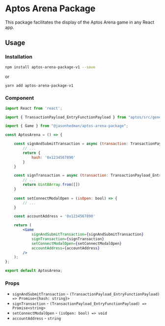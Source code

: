 # Aptos Arena Package

This package facilitates the display of the Aptos Arena game in any React app.

## Usage

### Installation

```bash
npm install aptos-arena-package-v1 --save
```

or

```bash
yarn add aptos-arena-package-v1
```

### Component

```jsx
import React from 'react';

import { TransactionPayload_EntryFunctionPayload } from "aptos/src/generated";

import { Game } from "@jasonhedman/aptos-arena-package";

const AptosArena = () => {

    const signAndSubmitTransaction = async (transaction: TransactionPayload_EntryFunctionPayload) => {
        // ...
        return {
            hash: '0x1234567890'
        }
    }

    const signTransaction = async (transaction: TransactionPayload_EntryFunctionPayload) => {
        // ...
        return Uint8Array.from([])
    }
    
    const setConnectModalOpen = (isOpen: bool) => {
        // ...
    }

    const accountAddress = '0x1234567890'

    return (
        <Game
            signAndSubmitTransaction={signAndSubmitTransaction}
            signTransaction={signTransaction}
            setConnectModalOpen={setConnectModalOpen}
            accountAddress={accountAddress}
        />
    );
};

export default AptosArena;
```

### Props

- `signAndSubmitTransaction` - `(TransactionPayload_EntryFunctionPayload) => Promise<{hash: string}>`
- `signTransaction` - `(TransactionPayload_EntryFunctionPayload) => Promise<string>`
- `setConnectModalOpen` - `(isOpen: bool) => void`
- `accountAddress` - `string`